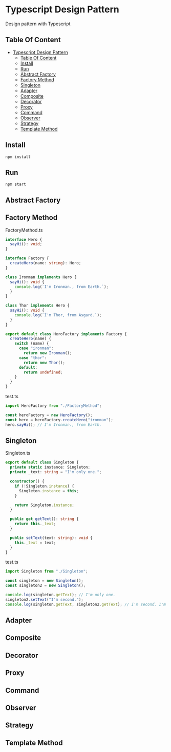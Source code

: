 # Typescript Design Pattern

Design pattern with Typescript

## Table Of Content

<!-- TOC -->

* [Typescript Design Pattern](#typescript-design-pattern)
  * [Table Of Content](#table-of-content)
  * [Install](#install)
  * [Run](#run)
  * [Abstract Factory](#abstract-factory)
  * [Factory Method](#factory-method)
  * [Singleton](#singleton)
  * [Adapter](#adapter)
  * [Composite](#composite)
  * [Decorator](#decorator)
  * [Proxy](#proxy)
  * [Command](#command)
  * [Observer](#observer)
  * [Strategy](#strategy)
  * [Template Method](#template-method)

<!-- /TOC -->

## Install

```
npm install
```

## Run

```
npm start
```

## Abstract Factory

## Factory Method

FactoryMethod.ts

```ts
interface Hero {
  sayHi(): void;
}

interface Factory {
  createHero(name: string): Hero;
}

class Ironman implements Hero {
  sayHi(): void {
    console.log(`I'm Ironman., from Earth.`);
  }
}

class Thor implements Hero {
  sayHi(): void {
    console.log(`I'm Thor, from Asgard.`);
  }
}

export default class HeroFactory implements Factory {
  createHero(name) {
    switch (name) {
      case "ironman":
        return new Ironman();
      case "thor":
        return new Thor();
      default:
        return undefined;
    }
  }
}
```

test.ts

```ts
import HeroFactory from "./FactoryMethod";

const heroFactory = new HeroFactory();
const hero = heroFactory.createHero("ironman");
hero.sayHi(); // I'm Ironman., from Earth.
```

## Singleton

Singleton.ts

```ts
export default class Singleton {
  private static instance: Singleton;
  private _text: string = "I'm only one.";

  constructor() {
    if (!Singleton.instance) {
      Singleton.instance = this;
    }

    return Singleton.instance;
  }

  public get getText(): string {
    return this._text;
  }

  public setText(text: string): void {
    this._text = text;
  }
}
```

test.ts

```ts
import Singleton from "./Singleton";

const singleton = new Singleton();
const singleton2 = new Singleton();

console.log(singleton.getText); // I'm only one.
singleton2.setText("I'm second.");
console.log(singleton.getText, singleton2.getText); // I'm second. I'm second.
```

## Adapter

## Composite

## Decorator

## Proxy

## Command

## Observer

## Strategy

## Template Method
